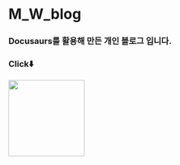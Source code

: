 # M_W_blog

### Docusaurs를 활용해 만든 개인 블로그 입니다.

###  Click⬇️

<a href="https://aksen123.github.io/M_W_blog/" target="_blank"><img src="https://mblogthumb-phinf.pstatic.net/MjAxODEwMjVfMTkg/MDAxNTQwMzk5OTg0NjYw.N-8DpHH7OjaObDQz0t7YSuM6N6zRAUmlLtIqYPw-kd8g.xuAlAOm_Rrt33KmKoAsGFT3Wixf-vgaDSOoO6k_qaMkg.JPEG.water_minggg/AB858636-A4BB-4250-99E6-4F61C2810B0A-12059-0000050DFD9AF500_file.jpg?type=w800" height="150px"/>

